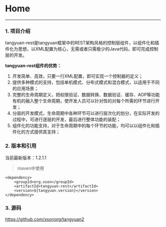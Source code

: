 # Home

------

### 1. 项目介绍

tangyuan-rest是tangyuan框架中的REST架构风格的控制层组件，以组件化和插件化为思想，以XML配置为核心，无需或者只需极少的Java代码，即可完成控制层的开发。

**tangyuan-rest组件的优势：**

1. 开发简单、高效，只要一行XML配置，即可实现一个控制器的定义；
2. 提供多种模式的支持，包括单机模式、分布式模式和混合模式，以适用于不同的应用场景；
3. 完整的生命周期定义，把权限验证、数据转换、数据验证、缓存、AOP等功能有机的融入整个生命周期，使开发人员可以针对性的对每个所需的环节进行开发；
4. 分层的开发模式，生命周期中各种环节可以进行层次化的划分，在实际开发的过程中，可进行逐层的开发，最后进行整体功能的装配；
5. 组件化的功能支持，对于生命周期中的每个环节的功能，均可以以组件化和插件化的方式提供其支持；


### 2. 版本和引用

当前最新版本：1.2.1.1

> maven中使用

	<dependency>
		<groupId>org.xson</groupId>
		<artifactId>tangyuan-rest</artifactId>
		<version>${tangyuan.version}</version>
	</dependency>
	
### 3. 源码

<https://github.com/xsonorg/tangyuan2>

